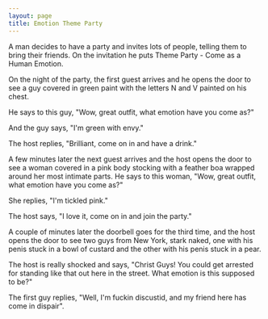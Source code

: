```yaml
---
layout: page
title: Emotion Theme Party
---
```

 
A man decides to have a party and invites lots of people, telling them to bring 
their friends. On the invitation he puts Theme Party - Come as a Human Emotion.

On the night of the party, the first guest arrives and he opens the door to 
see a guy covered in green paint with the letters N and V painted on his chest. 

He says to this guy, "Wow, great outfit, what emotion have you come as?" 

And the guy says, "I'm green with envy."

The host replies, "Brilliant, come on in and have a drink."

A few minutes later the next guest arrives and the host opens the door to see 
a woman covered in a pink body stocking with a feather boa wrapped around her 
most intimate parts. He says to this woman, "Wow, great outfit, what emotion 
have you come as?"

She replies, "I'm tickled pink."

The host says, "I love it, come on in and join the party."

A couple of minutes later the doorbell goes for the third time, and the host 
opens the door to see two guys from New York, stark naked, one with his penis 
stuck in a bowl of custard and the other with his penis stuck in a pear.

The host is really shocked and says, "Christ Guys! You could get arrested 
for standing like that out here in the street. What emotion is this supposed 
to be?"

The first guy replies, "Well, I'm fuckin discustid, and my friend here 
has come in dispair".

